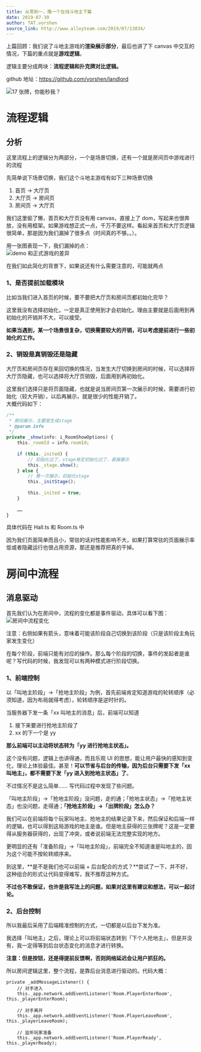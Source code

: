 ```yaml
---
title: 从零到一，撸一个在线斗地主下篇
date: 2019-07-30
author: TAT.vorshen
source_link: http://www.alloyteam.com/2019/07/13834/
---
```


<!-- {% raw %} - for jekyll -->

上篇回顾：我们说了斗地主游戏的**渲染展示部分**，最后也讲了下 canvas 中交互的情况，下篇的重点就是**游戏逻辑**。

逻辑主要分成两块：**流程逻辑和扑克牌对比逻辑。**

github 地址：<https://github.com/vorshen/landlord>

![17 张牌，你能秒我？](https://raw.githubusercontent.com/vorshen/landlord/master/blog/img/1.png)

# 流程逻辑

## 分析

这里流程上的逻辑分为两部分，一个是场景切换，还有一个就是房间页中游戏进行的流程

先简单说下场景切换，我们这个斗地主游戏有如下三种场景切换

1.  首页 -> 大厅页
2.  大厅页 -> 房间页
3.  房间页 -> 大厅页

我们这里偷了懒，首页和大厅页没有用 canvas，直接上了 dom，写起来也很奔放，没有用框架。如果游戏想正式一点，千万不要这样。看起来首页和大厅页逻辑很简单，那是因为我们漏掉了很多点（时间真的不够。。）。

用一张图表现一下，我们漏掉的点：  
![demo 和正式游戏的差异](https://raw.githubusercontent.com/vorshen/landlord/master/blog/img/17.png)

在我们如此简化的背景下，如果说还有什么需要注意的，可能就两点

### 1、是否提前加载模块

比如当我们进入首页的时候，要不要把大厅页和房间页都初始化完毕？

这里我没有选择初始化，一定是真正使用到才会初始化。理由主要就是后面用到再初始化的开销并不大，可以接受。

**如果当遇到，某一个场景很复杂，切换需要较大的开销，可以考虑提前进行一些初始化的工作。**

### 2、销毁是真销毁还是隐藏

大厅页和房间页存在来回切换的情况，当发生大厅切换到房间的时候，可以选择将大厅页隐藏，也可以选择将大厅页销毁，后面用到再初始化。

这里我们选择只是将页面隐藏，也就是说当房间页第一次展示的时候，需要进行初始化（较大开销），以后再展示，就是很少的性能开销了。  
大概代码如下：

```javascript
/**
 * 房间展示，主要是生成stage
 * @param info 
 */
private _show(info: i_RoomShowOptions) {
    this._roomId = info.roomId;
 
    if (this._inited) {
        // 初始化过了，stage肯定初始化过了，直接展示
        this._stage.show();
    } else {
        // 第一次展示，初始化stage
        this._initStage();
 
        this._inited = true;
    }
 
    ……
}
```

具体代码在 Hall.ts 和 Room.ts 中

因为我们页面简单而且小，常驻的话对性能影响不大，如果打算常驻的页面展示率低或者隐藏运行也很占用资源，那还是推荐把真的干掉。

# 房间中流程

## 消息驱动

首先我们认为在房间中，流程的变化都是事件驱动，具体可以看下图：  
![房间中流程变化](https://raw.githubusercontent.com/vorshen/landlord/master/blog/img/18.png)

注意：右侧如果有箭头，意味着可能该阶段自己切换到该阶段（只是该阶段主角玩家发生变化）

在每个阶段，前端只能有对应的操作。那么每个阶段的切换，事件的发起者是谁呢？写代码的时候，我发现可以有两种模式进行阶段切换。

### 1、前端控制

以「叫地主阶段」->「抢地主阶段」为例，首先前端肯定知道游戏的轮转顺序（必须知道，因为布局就得考虑），轮转顺序是逆时针的。

当服务器下发一条「xx 叫地主的消息」后，前端可以知道

1.  接下来要进行抢地主阶段了
2.  xx 的下一个是 yy

**那么前端可以主动将状态转为「yy 进行抢地主状态」。**

这个没有问题，逻辑上也讲得通，而且乐观 UI 的思想，能让用户最快的感知到变化，理论上体验最佳。甚至！**可以节省与后台的传输，因为后台只需要下发「xx 叫地主」，都不需要下发「yy 进入到抢地主状态」了**。

不过情况不是这么简单…… 写代码过程中发现了些问题。

「叫地主阶段」->「抢地主阶段」没问题，走的通；「抢地主状态」->「抢地主状态」也没问题，走得通；**「抢地主阶段」->「出牌阶段」怎么办？**

我们可以在前端将每个玩家叫地主、抢地主的结果记录下来，然后保证和后端一样的逻辑，也可以得到这局游戏的地主是谁。但是地主获得的三张牌呢？这是一定要得从服务器获得的，出现了冲突，或者说前端无法完整实现的地方。

更明显的还有「准备阶段」->「叫地主阶段」，前端完全不知道谁是叫地主的，因为这个可能不按轮转顺序来。

到这里，**是不是我们也可以前端 + 后台配合的方式？**尝试了一下，并不好，这种组合的形式让代码变得难写，我不推荐这种方式。

**不过也不敢保证，也许是我写法上的问题，如果对这里有建议和想法，可以一起讨论。**

### 2、后台控制

所以我最后采用了后端精准控制的方式，一切都是以后台下发为准。

我选择「叫地主」之后，理论上可以将前端状态转到「下个人抢地主」，但是并没有，我一定得等到后台状态变化的消息才进行转换。

**注意：但是按钮，还是得提前反馈啊，否则网络延迟会让用户抓狂的。**

所以房间逻辑这里，整个流程，是靠后台消息进行驱动的。代码大概：

    private _addMessageListener() {
        // 对手进入
        this._app.network.addEventListener('Room.PlayerEnterRoom', this._playerEnterRoom);
     
        // 对手离开
        this._app.network.addEventListener('Room.PlayerLeaveRoom', this._playerLeaveRoom);
     
        // 监听玩家准备
        this._app.network.addEventListener('Room.PlayerReady', this._playerReady);


<!-- {% endraw %} - for jekyll -->